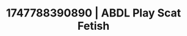 ---
categories:
- Tan lines & lingerie
- Nude Olympics
- Pinay
- Softcore surrealism
- After dark play
image: /assets/images/1747788390890.png
layout: post
seo:
  description: Featured content with exclusive Scat Fetish, ABDL Play. HD images available.
  keywords: Scat Fetish, ABDL Play
  og_image: /assets/images/1747788390890.png
  schema_type: VisualArtwork
tags:
- '#1747788390890'
- ABDL Play
- Scat Fetish
title: 1747788390890 | ABDL Play Scat Fetish
---
